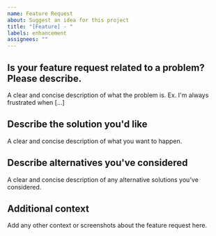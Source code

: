 ```yaml
---
name: Feature Request
about: Suggest an idea for this project
title: "[Feature] - "
labels: enhancement
assignees: ""
---
```


## Is your feature request related to a problem? Please describe.
A clear and concise description of what the problem is. Ex. I'm always frustrated when [...]

## Describe the solution you'd like
A clear and concise description of what you want to happen.

## Describe alternatives you've considered
A clear and concise description of any alternative solutions you've considered.

## Additional context
Add any other context or screenshots about the feature request here.
